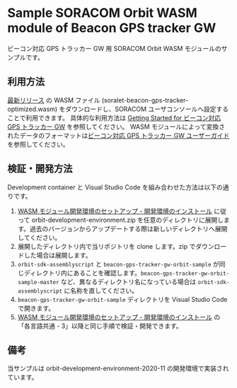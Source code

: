 # Sample SORACOM Orbit WASM module of Beacon GPS tracker GW

ビーコン対応 GPS トラッカー GW 用 SORACOM Orbit WASM モジュールのサンプルです。

## 利用方法

[最新リリース](https://github.com/soracom-labs/beacon-gps-tracker-gw-orbit-sample/releases) の WASM ファイル (soralet-beacon-gps-tracker-optimized.wasm) をダウンロードし、SORACOM ユーザコンソールへ設定することで利用できます。
具体的な利用方法は [Getting Started for ビーコン対応 GPS トラッカー GW](https://dev.soracom.io/jp/beacon_gps_tracker/getting-started/) を参照してください。
WASM モジュールによって変換されたデータのフォーマットは[ビーコン対応 GPS トラッカー GW ユーザーガイド](https://dev.soracom.io/jp/beacon_gps_tracker/format-with-orbit/)を参照してください。

## 検証・開発方法

Development container と Visual Studio Code を組み合わせた方法は以下の通りです。

1. [WASM モジュール開発環境のセットアップ - 開発環境のインストール](https://dev.soracom.io/jp/orbit/setup/#setupdevenv) に従って orbit-development-environment.zip を任意のディレクトリに展開します。過去のバージョンからアップデートする際は新しいディレクトリへ展開してください。
2. 展開したディレクトリ内で当リポジトリを clone します。zip でダウンロードした場合は展開します。
3. `orbit-sdk-assemblyscript` と `beacon-gps-tracker-gw-orbit-sample` が同じディレクトリ内にあることを確認します。`beacon-gps-tracker-gw-orbit-sample-master` など、異なるディレクトリ名になっている場合は `orbit-sdk-assemblyscript` に名称を直してください。
4. `beacon-gps-tracker-gw-orbit-sample` ディレクトリを Visual Studio Code で開きます。
5. [WASM モジュール開発環境のセットアップ - 開発環境のインストール](https://dev.soracom.io/jp/orbit/setup/#setupdevenv) の「各言語共通 - 3」以降と同じ手順で検証・開発できます。

## 備考

当サンプルは orbit-development-environment-2020-11 の開発環境で実装されています。
